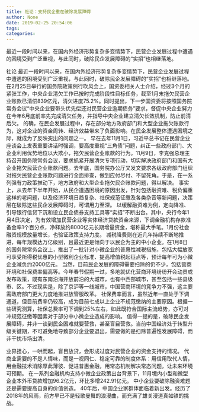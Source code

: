 ```yaml
---
title: 社论：支持民企重在破除发展障碍
author: None
date: 2019-02-25 20:54:06
tags: 
categories: 
---
```

最近一段时间以来，在国内外经济形势复杂多变情势下，民营企业发展过程中遭遇的困境受到广泛重视，与此同时，破除民企发展障碍的“实招”也相继落地。
<!-- more -->
社论
最近一段时间以来，在国内外经济形势复杂多变情势下，民营企业发展过程中遭遇的困境受到广泛重视，与此同时，破除民企发展障碍的“实招”也相继落地。
在2月25日举行的国务院政策例行吹风会上，国资委相关人士介绍，经过3个月的紧张工作，中央企业清欠工作已按时完成阶段性目标任务，截至1月末拖欠民营企业账款已清偿839亿元，清欠进度75.2%。同时提出，下一步国资委将按照国务院常务会议“中央企业要带头优先偿还对民营企业逾期债务”要求，督促中央企业努力在今年6月底前率先完成清欠任务，并指导中央企业建立清欠长效机制，防止前清后欠。
的确，在民企发展过程中，存在部分地方政府部门和大型企业拖欠账款行为，这对企业的资金周转、经济效益带来了负面影响。在民企发展整体遭遇困境之际，就成为了反映突出的问题之一。
早在去年11月1日，习近平总书记在民营企业座谈会上发表重要讲话时强调，要高度重视“三角债”问题，纠正一些政府部门、大企业利用优势地位以大欺小，拖欠民营企业账款的行为。11月9日，李克强总理主持召开国务院常务会议，要求抓紧开展清欠专项行动，切实解决政府部门和国有大企业拖欠民营企业账款问题。去年底，国务院办公厅又发文要求各级政府部门组织对拖欠民营企业账款问题进行全面排查，做到应付尽付、不留死角。于是，在一系列强有力政策推动下，地方政府和大型企业拖欠民企账款问题，得以解决。
事实上，从去年下半年开始，从民企遭遇困境的原因出发，针对包括融资难、税负偏重这样的老问题，以及经济环境日趋复杂、社保规范征缴及各类杂音等新问题，决策层在破除这些民企发展障碍时，可谓用力至深。
以缓解融资难为例，定向降准、引导银行信贷下沉和设立民企债券支持工具等“实招”不断出台。其中，央行今年1月4日决定，为有效增加民营企业等实体经济贷款资金来源，下调金融机构存款准备金率1个百分点，净释放约8000亿元长期增量资金，堪称最大手笔。1月份社会融资规模放量增长，也验证政策支持力度。
减税降费则在近几年持续不断地推进，每年规模达万亿级别，且最近更是倾向于以民企为主的中小企业。在1月8日的国务院常务会议上，推出了一批针对小微企业的普惠性减税措施，包括大幅放宽可享受所得税优惠的小型微利企业标准、提高增值税起征点等，预计每年可为小微企业减负约2000亿元。
当然，目前民企发展的障碍需要扫除的仍不少，包括营商环境和社保费率偏高等。今年春节假期一过，多地就优化营商环境纷纷开会动员或发布政策，既有东南沿海开放前沿的大城市，也有中西部城市，甚至包括一些县级市、区。不过现实是，除了京沪等一线城市，中国营商环境的竞争力不强，这主要需政府部门更大力度地推进放管服改革。
社保费率而言，虽然近年一直处于下调通道，但目前费率仍较高，成为目前七成以上企业不规范缴纳的主要原因。根据一些研究测算，社保总费率可下调到25%左右，如此既符合国际主流趋势，亦可对冲规范征缴等因素对于部分中小微企业造成的影响。
值得一提的是，破除民企发展障碍，并非一谈到民企困难就要营救，甚至盲目营救。当前中国经济处于转型升级关键期，不可避免地导致部分企业要退出，需要做的是扫除普遍性发展障碍，而非干扰市场出清。
 
 
业界担心，一哄而起，盲目放贷，会形成过度对民营企业的资金支持的情况。
代商业需要的不是人情味，而是一视同仁、稳定可靠的制度体系：用信用取代人情，用金融技术消除厚此薄彼、促进普惠金融，用常态机制解决常态问题，让未来环境可预期。
在一系列金融机构支持小微企业政策出台背景下，11月境内小型和微型企业本外币贷款增加96.2亿元，环比多增242.91亿元。
中小企业要破除融资难题还是需要提高自身的价值创造。
40年后，中国企业家群体面临着新出发。经历了2018年的风雨，前方早已不是轻歌曼舞的浪漫曲，而充满了雄关漫道真如铁的挑战。
